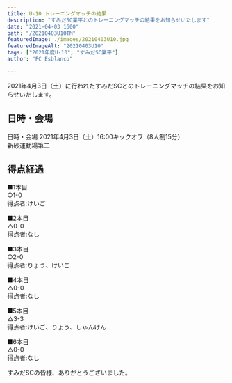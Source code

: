 ```yaml
---
title: U-10 トレーニングマッチの結果
description: "すみだSC業平とのトレーニングマッチの結果をお知らせいたします"
date: "2021-04-03 1600"
path: "/20210403U10TM"
featuredImage: ./images/20210403U10.jpg
featuredImageAlt: "20210403U10"
tags: ["2021年度U-10", "すみだSC業平"]
author: "FC Esblanco"

---
```


2021年4月3日（土）に行われたすみだSCとのトレーニングマッチの結果をお知らせいたします。

## 日時・会場

日時・会場
2021年4月3日（土）16:00キックオフ（8人制15分）<br>
新砂運動場第二

## 得点経過


■1本目  
○1-0  
得点者:けいご

■2本目  
△0-0  
得点者:なし

■3本目  
○2-0  
得点者:りょう、けいご

■4本目  
△0-0  
得点者:なし

■5本目  
△3-3  
得点者:けいご、りょう、しゅんけん

■6本目  
△0-0  
得点者:なし


すみだSCの皆様、ありがとうございました。

